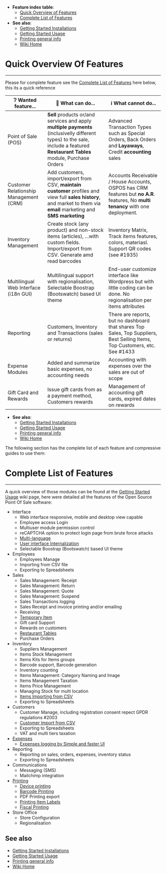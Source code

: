 * **Feature index table**:
  * [Quick Overview of Features](#quick-overview-of-features)
  * [Complete List of Features](#complete-list-of-features)
* **See also**:
  * [Getting Started Installations](Getting-Started-installations)
  * [Getting Started Usage](Getting-Started-usage)
  * [Printing general info](Printing)
  * [Wiki Home](Home)

# Quick Overview Of Features
----------------------------

Please for complete feature see the [Complete List of Features](#complete-list-of-features) here below, this its a quick reference

| ❔ Wanted feature... | 🚀 What can do... | ℹ️ What cannot do... |
| --- | --- | --- |
| Point of Sale (POS) | **Sell** products or/and services  and apply **multiple payments** (inclusivelly different types) to the sale, include a featured **Restaurant Tables** module, Purchase Orders | Advanced Transaction Types such as Special Orders, Back Orders and **Layaways**, Credit **accounting** sales |
| Customer Relationship Management (CRM) | Add customers, import/export from CSV, **maintain customer** profiles and view full **sales history**, and market to them via **email** marketing and **SMS marketing** | Accounts Receivable / House Accounts, OSPOS has CRM features but **no A.R**. features, No **multi tenancy** with one deployment. |
| Inventory Management | Create stock (any product) and non-stock items (articles), ...with custom fields. Import/export from CSV. Generate amd read barcodes | Inventory Matrix, Track items features, colors, materiasl. Support QR codes (see #1935) |
| Multilingual Web Interface (i18n GUI) | Multilingual support with regionalisation, Selectable Boostrap (Bootswatch) based UI theme | End-user customize interface like Wordpress but with little coding can be done. No regionalisation per items attributes |
| Reporting | Customers, Inventory and Transactions (sales or returns) |  There are reports, but no dashboard that shares Top Sales, Top Suppliers, Best Selling Items, Top Customers, etc. See #1433 |
| Expense Modules | Added and summarize basic expenses, no accounting needs | Accounting with expenses over the sales are out of scope |
| Gift Card and Rewards | Issue gift cards from as a payment method, Customers rewards | Management of accounting gift cards, expired dates on rewards |

* **See also**:
  * [Getting Started Installations](Getting-Started-installations)
  * [Getting Started Usage](Getting-Started-usage)
  * [Printing general info](Printing)
  * [Wiki Home](Home)

The following section has the complete list of each feature and compressive guides to use them:

# Complete List of Features
---------------------------

A quick overview of those modules can be found at the [Getting Started Usage](Getting-Started-usage) wiki page, here were detailed all the features of the Open Source Point Of Sale software:

* Interface
   * Web interface responsive, mobile and desktop view capable
   * Employee access Login 
   * Multiuser module permission control
   * reCAPTCHA option to protect login page from brute force attacks
   * [Multi-language](OSPOS-DEVEL-Adding-translations#translation-status)
   * [User interface Internalization](OSPOS-DEVEL-Adding-translations#translation-status)
   * Selectable Boostrap (Bootswatch) based UI theme
* Employees
   * Employees Manage
   * Importing from CSV file
   * Exporting to Spreadsheets
* Sales
   * Sales Management: Receipt
   * Sales Management: Return
   * Sales Management: Quote
   * Sales Management: Suspend
   * Sales Transactions logging
   * Sales Receipt and invoice printing and/or emailing
   * Receiving
   * [Temporary Item](Temporary-Item)
   * Gift card Support
   * Rewards on customers
   * [Restaurant Tables](Sales-Restaurant)
   * Purchase Orders
* Inventory
   * Suppliers Management
   * Items Stock Management
   * Items Kits for Items groups
   * Barcode support, Barcode generation
   * Inventory counting
   * Items Management: Category Naming and Image
   * Items Management Taxation
   * Items Price Management
   * Managing Stock for multi location
   * [Items Importing from CSV](Import-data-from-CSV-file#importing-items)
   * Exporting to Spreadsheets
* Customers
   * Customer Manage, including registration consent repect GPDR regulations #2003
   * [Customer Import from CSV](Import-data-from-CSV-file#importing-customers)
   * Exporting to Spreadsheets
   * VAT and multi tiers taxation
* [Expenses](Expenses)
   * [Expenses logging by Simple and faster UI](Expenses)
* Reporting
   * Reporting on sales, orders, expenses, inventory status
   * Exporting to Spreadsheets
* Communications
   * Messaging (SMS)
   * Mailchimp integration
* [Printing](Printing)
   * [Device printing](Printing#device-printing-support)
   * [Barcode Printing](Printing#barcode-printing)
   * PDF Printing export
   * [Printing Item Labels](Printing#device-printing-support)
   * [Fiscal Printing](Printing#fiscal-printing)
* Store Office
   * Store Configuration
   * Regionalisation

## See also

  * [Getting Started Installations](Getting-Started-installations)
  * [Getting Started Usage](Getting-Started-usage)
  * [Printing general info](Printing)
  * [Wiki Home](Home)